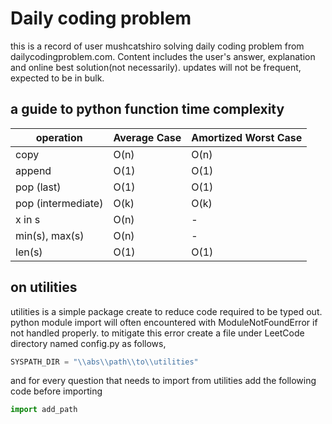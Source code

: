 # Daily coding problem

this is a record of user mushcatshiro solving daily coding problem from dailycodingproblem.com. Content includes the user's answer, explanation and online best solution(not necessarily).
updates will not be frequent, expected to be in bulk.


## a guide to python function time complexity

| operation | Average Case | Amortized Worst Case |
|-----------|--------------|----------------------|
| copy | O(n) | O(n) |
| append | O(1) | O(1) |
| pop (last) | O(1) | O(1) |
| pop (intermediate) | O(k) | O(k)
| x in s | O(n) | - |
| min(s), max(s) | O(n) | - |
| len(s) | O(1) | O(1) |


## on utilities
utilities is a simple package create to reduce code required to be typed out. python module import will often encountered with ModuleNotFoundError if not handled properly. to mitigate this error create a file under LeetCode directory named config.py as follows,

```python
SYSPATH_DIR = "\\abs\\path\\to\\utilities"
```

and for every question that needs to import from utilities add the following code before importing

```python
import add_path
```